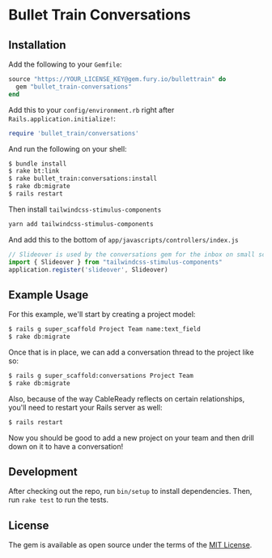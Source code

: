 # Bullet Train Conversations

## Installation

Add the following to your `Gemfile`:

```ruby
source "https://YOUR_LICENSE_KEY@gem.fury.io/bullettrain" do
  gem "bullet_train-conversations"
end
```

Add this to your `config/environment.rb` right after `Rails.application.initialize!`:
```ruby
require 'bullet_train/conversations'
```

And run the following on your shell:

```bash
$ bundle install
$ rake bt:link
$ rake bullet_train:conversations:install
$ rake db:migrate
$ rails restart
```

Then install `tailwindcss-stimulus-components`

```bash
yarn add tailwindcss-stimulus-components
```

And add this to the bottom of `app/javascripts/controllers/index.js`

```javascript
// Slideover is used by the conversations gem for the inbox on small screens
import { Slideover } from "tailwindcss-stimulus-components"
application.register('slideover', Slideover)
```

## Example Usage

For this example, we'll start by creating a project model:

```bash
$ rails g super_scaffold Project Team name:text_field
$ rake db:migrate
```

Once that is in place, we can add a conversation thread to the project like so:

```bash
$ rails g super_scaffold:conversations Project Team
$ rake db:migrate
```

Also, because of the way CableReady reflects on certain relationships, you'll need to restart your Rails server as well:

```bash
$ rails restart
```

Now you should be good to add a new project on your team and then drill down on it to have a conversation!

## Development

After checking out the repo, run `bin/setup` to install dependencies. Then, run `rake test` to run the tests.

## License
The gem is available as open source under the terms of the [MIT License](https://opensource.org/licenses/MIT).
